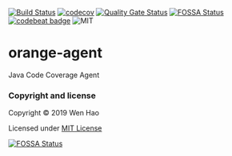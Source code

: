 [![Build Status](https://travis-ci.com/wenhao/orange-agent.svg?branch=master)](https://travis-ci.com/wenhao/orange-agent)
[![codecov](https://codecov.io/gh/wenhao/orange-agent/branch/master/graph/badge.svg)](https://codecov.io/gh/wenhao/orange-agent)
[![Quality Gate Status](https://sonarcloud.io/api/project_badges/measure?project=wenhao_orange-agent&metric=alert_status)](https://sonarcloud.io/dashboard?id=wenhao_orange-agent)
[![FOSSA Status](https://app.fossa.io/api/projects/git%2Bgithub.com%2Fwenhao%2Forange-agent.svg?type=shield)](https://app.fossa.io/projects/git%2Bgithub.com%2Fwenhao%2Forange-agent?ref=badge_shield)
[![codebeat badge](https://codebeat.co/badges/59fb555b-ff2e-4547-8c36-decc4b05616c)](https://codebeat.co/projects/github-com-wenhao-orange-agent-master)
![MIT](https://img.shields.io/badge/license-MIT-brightgreen)

# orange-agent
Java Code Coverage Agent 

### Copyright and license

Copyright © 2019 Wen Hao

Licensed under [MIT License]

[MIT License]: ./LICENSE

[![FOSSA Status](https://app.fossa.io/api/projects/git%2Bgithub.com%2Fwenhao%2Forange-agent.svg?type=large)](https://app.fossa.io/projects/git%2Bgithub.com%2Fwenhao%2Forange-agent?ref=badge_large)